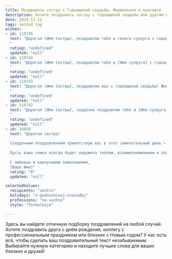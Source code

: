```yaml
---
title: Поздравить сестру с Годовщиной свадьбы. Формальное и красивое
description: Хотите поздравить сестру с Годовщиной свадьбы или другим праздником? Наш ИИ создаст незабываемое поздравление, а вы обязательно выделитесь среди других.  
date: 2024-11-12
tags: second tag
wishes:
- id: 118745
  text: "Дорогая (Имя Сестры), поздравляю тебя и твоего супруга с годовщиной свадьбы! Желаю вам крепкой любви, взаимного уважения, семейного благополучия и долгих лет счастливой совместной жизни. Пусть ваша любовь с каждым годом становится всё сильнее и ярче!
  "
  rating: "undefined"
  updated: "null"
- id: 118744
  text: "Дорогая [Имя Сестры], поздравляю тебя и [Имя супруга] с годовщиной свадьбы! Желаю вам долгих лет счастливой семейной жизни, наполненной любовью, взаимопониманием и радостью. Пусть ваш союз будет крепким и нерушимым, а каждый прожитый вместе год приносит только новые прекрасные моменты!
  "
  rating: "undefined"
  updated: "null"
- id: 118743
  text: "Дорогая [Имя Сестры], поздравляю вас с годовщиной свадьбы! Желаю вам сохранить на долгие годы ту же любовь, нежность и взаимопонимание, которые сияют в ваших глазах. Пусть ваш семейный очаг всегда будет полон тепла, света и радости.  Счастья вам и благополучия!
  "
  rating: "undefined"
  updated: "null"
- id: 118742
  text: "Дорогая [Имя Сестры], сердечно поздравляю тебя и [Имя супруга] с годовщиной свадьбы! Желаю вам долгих лет совместной жизни, наполненных любовью, счастьем, взаимопониманием и благополучием. Пусть ваша любовь с годами только крепнет, а семейный очаг всегда будет теплым и уютным.
  "
  rating: "undefined"
  updated: "null"
- id: 34858
  text: "Дорогая сестра!
  
  Ссердечным поздравлением приветствую вас в этот замечательный день — годовщину вашей свадьбы! Этот праздник символизирует не только год, наполненный счастьем и любовью, но и множество светлых мгновений, которые вы пережили вместе.
  
  Пусть ваша семья всегда будет окружена теплом, взаимопониманием и поддержкой. Желаю вам здоровья, благополучия и дальнейшего раMalика в вашем совместном пути. Пусть каждый новый день приносит радость, вдохновение и множество поводов для счастья.
  
  С любовью и наилучшими пожеланиями,
  [Ваше Имя]"
  rating: "0"
  updated: "null"

selectedValues:
  recipients: "sestru"
  holidays: "s-godovshinoj-svavadby"
  professions: "ne-vazhno"
  style: "formalnoje"

---
```


Здесь вы найдете отличную подборку поздравлений на любой случай. 
Хотите поздравить друга с днём рождения, коллегу с профессиональным праздником или близких с Новым годом? У нас есть всё, чтобы сделать ваш поздравительный текст незабываемым. Выбирайте нужную категорию и находите лучшие слова для ваших близких и друзей!
